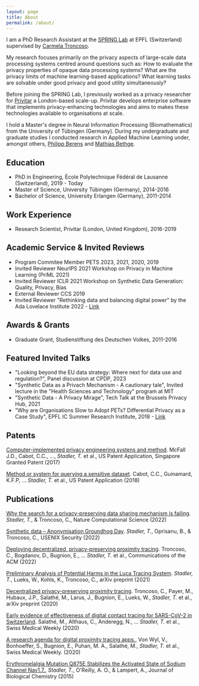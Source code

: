 ```yaml
---
layout: page
title: About
permalink: /about/
---
```

I am a PhD Research Assistant at the [SPRING Lab](https://www.epfl.ch/labs/spring/) at EPFL (Switzerland) supervised by [Carmela Troncoso](https://scholar.google.com/citations?hl=en&user=sMkt3SgAAAAJ).

My research focuses primarily on the privacy aspects of large-scale data processing systems centred around questions such as:
How to evaluate the privacy properties of opaque data processing systems? What are the privacy limits of machine learning-based applications? What learning tasks are solvable under good privacy and good utility simultaneously?

Before joining the SPRING Lab, I previously worked as a privacy researcher for [Privitar](https://www.privitar.com) a London-based scale-up. Privitar develops enterprise software that implements privacy-enhancing technologies and aims to makes these technologies available to organisations at scale.

I hold a Master's degree in Neural Information Processing (Biomathematics) from the University of Tübingen (Germany).
During my undergraduate and graduate studies I conducted research in Applied Machine Learning under, amongst others, [Philipp Berens](https://scholar.google.com/citations?user=lPQLk3QAAAAJ&hl=en) and [Mathias Bethge](https://scholar.google.com/citations?hl=en&user=0z0fNxUAAAAJ).

Education
---
- PhD in Engineering, Ècole Polytechnique Fédéral de Lausanne (Switzerland), 2019 - Today
- Master of Science, University Tübingen (Germany), 2014-2016
- Bachelor of Science, University Erlangen (Germany), 2011-2014

Work Experience
---
- Research Scientist, Privitar (London, United Kingdom), 2016-2019

Academic Service & Invited Reviews
---
- Program Commitee Member PETS 2023, 2021, 2020, 2019
- Invited Reviewer NeurIPS 2021 Workshop on Privacy in Machine Learning (PriML 2021)
- Invited Reviewer ICLR 2021 Workshop on Synthetic Data Generation: Quality, Privacy, Bias
- External Reviewer CCS 2019
- Invited Reviewer "Rethinking data and balancing digital power" by the Ada Lovelace Institute 2022 - [Link](https://www.adalovelaceinstitute.org/report/rethinking-data/)

Awards & Grants
---
- Graduate Grant, Studienstiftung des Deutschen Volkes, 2011-2016

Featured Invited Talks
---
- "Looking beyond the EU data strategy: Where next for data use and regulation?", Panel discussion at CPDP, 2023
- "Synthetic Data as a Privach Mechanism - A cautionary tale", Invited lecture in the "Health Sciences and Technology" program at MIT
- "Synthetic Data - A Privacy Mirage", Tech Talk at the Brussels Privacy Hub, 2021
- "Why are Organisations Slow to Adopt PETs? Differential Privacy as a Case Study", EPFL IC Summer Research Institute, 2018 - [Link](https://suri.epfl.ch/2018/)   

Patents
---
[Computer-implemented privacy engineering systens and method](https://patents.google.com/patent/US20200327252A1/en). McFall J.D., Cabot, C.C., ..., *Stadler, T.* et al., US Patent Application, Singapore Granted Patent (2017)

[Method or system for querying a sensitive dataset](https://patents.google.com/patent/US20220277097A1/en). Cabot, C.C., Guinamard, K.F.P, ... *Stadler, T.* et al., US Patent Application (2018)

Publications
---

[Why the search for a privacy-preserving data sharing mechanism is failing](https://www.nature.com/articles/s43588-022-00236-x). *Stadler, T.*, & Troncoso, C., Nature Computational Science (2022)

[Synthetic data – Anonymisation Groundhog Day](https://www.usenix.org/system/files/sec22-stadler.pdf). *Stadler, T.*, Oprisanu, B., & Troncoso, C., USENIX Security (2022)

[Deploying decentralized, privacy-preserving proximity tracing](https://dl.acm.org/doi/abs/10.1145/3524107). Troncoso, C., Bogdanov, D., Bugnion, E., ... *Stadler, T.* et al., Communications of the ACM (2022)

[Preliminary Analysis of Potential Harms in the Luca Tracing  System](https://arxiv.org/pdf/2103.11958.pdf). *Stadler, T.*, Lueks, W., Kohls, K., Troncoso, C., arXiv preprint (2021)

[Decentralized privacy-preserving proximity tracing](https://arxiv.org/pdf/2005.12273). Troncoso, C., Payer, M., Hubaux, J.P., Salathé, M., Larus, J., Bugnion, E., Lueks, W., *Stadler, T.* et al., arXiv preprint (2020)

[Early evidence of effectiveness of digital contact tracing for SARS-CoV-2 in Switzerland](https://www.medrxiv.org/content/10.1101/2020.09.07.20189274v3). Salathé, M., Althaus, C., Anderegg, N., ... *Stadler, T.* et al., Swiss Medical Weekly (2020)

[A research agenda for digital proximity tracing apps.](https://www.research-collection.ethz.ch/bitstream/handle/20.500.11850/428474/3/smw_2020_20324.pdf), Von Wyl, V., Bonhoeffer, S., Bugnion, E., Puhan, M. A., Salathé, M., *Stadler, T.* et al., Swiss Medical Weekly. (2020)

[Erythromelalgia Mutation Q875E Stabilizes the Activated State of Sodium Channel Nav1.7.](https://www.jbc.org/article/S0021-9258(19)46771-9/abstract), *Stadler, T.*, O'Reilly, A. O., & Lampert, A., Journal of Biological Chemistry (2015)


